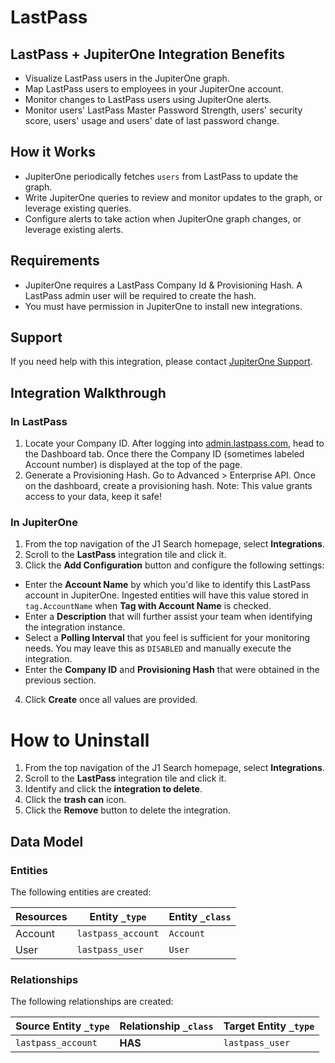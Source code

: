# LastPass

## LastPass + JupiterOne Integration Benefits

- Visualize LastPass users in the JupiterOne graph.
- Map LastPass users to employees in your JupiterOne account.
- Monitor changes to LastPass users using JupiterOne alerts.
- Monitor users' LastPass Master Password Strength, users' security score,
  users' usage and users' date of last password change.

## How it Works

- JupiterOne periodically fetches `users` from LastPass to update the graph.
- Write JupiterOne queries to review and monitor updates to the graph, or
  leverage existing queries.
- Configure alerts to take action when JupiterOne graph changes, or leverage
  existing alerts.

## Requirements

- JupiterOne requires a LastPass Company Id & Provisioning Hash. A LastPass
  admin user will be required to create the hash.
- You must have permission in JupiterOne to install new integrations.

## Support

If you need help with this integration, please contact
[JupiterOne Support](https://support.jupiterone.io).

## Integration Walkthrough

### In LastPass

1. Locate your Company ID. After logging into
   [admin.lastpass.com](https://admin.lastpass.com), head to the Dashboard tab.
   Once there the Company ID (sometimes labeled Account number) is displayed at
   the top of the page.
2. Generate a Provisioning Hash. Go to Advanced > Enterprise API. Once on the
   dashboard, create a provisioning hash. Note: This value grants access to your
   data, keep it safe!

### In JupiterOne

1. From the top navigation of the J1 Search homepage, select **Integrations**.
2. Scroll to the **LastPass** integration tile and click it.
3. Click the **Add Configuration** button and configure the following settings:

- Enter the **Account Name** by which you'd like to identify this LastPass
  account in JupiterOne. Ingested entities will have this value stored in
  `tag.AccountName` when **Tag with Account Name** is checked.
- Enter a **Description** that will further assist your team when identifying
  the integration instance.
- Select a **Polling Interval** that you feel is sufficient for your monitoring
  needs. You may leave this as `DISABLED` and manually execute the integration.
- Enter the **Company ID** and **Provisioning Hash** that were obtained in the
  previous section.

4. Click **Create** once all values are provided.

# How to Uninstall

1. From the top navigation of the J1 Search homepage, select **Integrations**.
2. Scroll to the **LastPass** integration tile and click it.
3. Identify and click the **integration to delete**.
4. Click the **trash can** icon.
5. Click the **Remove** button to delete the integration.

<!-- {J1_DOCUMENTATION_MARKER_START} -->
<!--
********************************************************************************
NOTE: ALL OF THE FOLLOWING DOCUMENTATION IS GENERATED USING THE
"j1-integration document" COMMAND. DO NOT EDIT BY HAND! PLEASE SEE THE DEVELOPER
DOCUMENTATION FOR USAGE INFORMATION:

https://github.com/JupiterOne/sdk/blob/main/docs/integrations/development.md
********************************************************************************
-->

## Data Model

### Entities

The following entities are created:

| Resources | Entity `_type`     | Entity `_class` |
| --------- | ------------------ | --------------- |
| Account   | `lastpass_account` | `Account`       |
| User      | `lastpass_user`    | `User`          |

### Relationships

The following relationships are created:

| Source Entity `_type` | Relationship `_class` | Target Entity `_type` |
| --------------------- | --------------------- | --------------------- |
| `lastpass_account`    | **HAS**               | `lastpass_user`       |

<!--
********************************************************************************
END OF GENERATED DOCUMENTATION AFTER BELOW MARKER
********************************************************************************
-->
<!-- {J1_DOCUMENTATION_MARKER_END} -->
